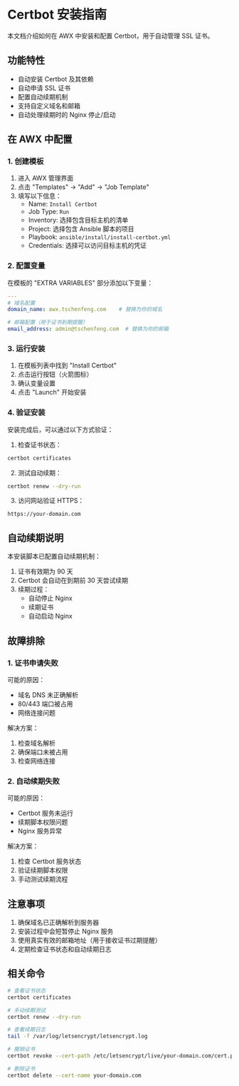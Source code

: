 # Certbot 安装指南

本文档介绍如何在 AWX 中安装和配置 Certbot，用于自动管理 SSL 证书。

## 功能特性

- 自动安装 Certbot 及其依赖
- 自动申请 SSL 证书
- 配置自动续期机制
- 支持自定义域名和邮箱
- 自动处理续期时的 Nginx 停止/启动

## 在 AWX 中配置

### 1. 创建模板

1. 进入 AWX 管理界面
2. 点击 "Templates" -> "Add" -> "Job Template"
3. 填写以下信息：
   - Name: `Install Certbot`
   - Job Type: `Run`
   - Inventory: 选择包含目标主机的清单
   - Project: 选择包含 Ansible 脚本的项目
   - Playbook: `ansible/install/install-certbot.yml`
   - Credentials: 选择可以访问目标主机的凭证

### 2. 配置变量

在模板的 "EXTRA VARIABLES" 部分添加以下变量：

```yaml
---
# 域名配置
domain_name: awx.tschenfeng.com    # 替换为你的域名

# 邮箱配置（用于证书到期提醒）
email_address: admin@tschenfeng.com  # 替换为你的邮箱
```

### 3. 运行安装

1. 在模板列表中找到 "Install Certbot"
2. 点击运行按钮（火箭图标）
3. 确认变量设置
4. 点击 "Launch" 开始安装

### 4. 验证安装

安装完成后，可以通过以下方式验证：

1. 检查证书状态：
```bash
certbot certificates
```

2. 测试自动续期：
```bash
certbot renew --dry-run
```

3. 访问网站验证 HTTPS：
```
https://your-domain.com
```

## 自动续期说明

本安装脚本已配置自动续期机制：

1. 证书有效期为 90 天
2. Certbot 会自动在到期前 30 天尝试续期
3. 续期过程：
   - 自动停止 Nginx
   - 续期证书
   - 自动启动 Nginx

## 故障排除

### 1. 证书申请失败

可能的原因：
- 域名 DNS 未正确解析
- 80/443 端口被占用
- 网络连接问题

解决方案：
1. 检查域名解析
2. 确保端口未被占用
3. 检查网络连接

### 2. 自动续期失败

可能的原因：
- Certbot 服务未运行
- 续期脚本权限问题
- Nginx 服务异常

解决方案：
1. 检查 Certbot 服务状态
2. 验证续期脚本权限
3. 手动测试续期流程

## 注意事项

1. 确保域名已正确解析到服务器
2. 安装过程中会短暂停止 Nginx 服务
3. 使用真实有效的邮箱地址（用于接收证书过期提醒）
4. 定期检查证书状态和自动续期日志

## 相关命令

```bash
# 查看证书状态
certbot certificates

# 手动续期测试
certbot renew --dry-run

# 查看续期日志
tail -f /var/log/letsencrypt/letsencrypt.log

# 撤销证书
certbot revoke --cert-path /etc/letsencrypt/live/your-domain.com/cert.pem

# 删除证书
certbot delete --cert-name your-domain.com
``` 